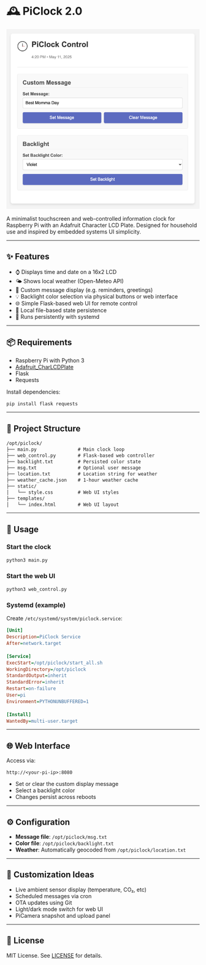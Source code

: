 # 🕰️ PiClock 2.0

![Web UI Screenshot](assets/screenshot.png)  

A minimalist touchscreen and web-controlled information clock for Raspberry Pi with an Adafruit Character LCD Plate. Designed for household use and inspired by embedded systems UI simplicity.

---

## ✨ Features

- ⌚ Displays time and date on a 16x2 LCD
- 🌤️ Shows local weather (Open-Meteo API)
- 📝 Custom message display (e.g. reminders, greetings)
- 💡 Backlight color selection via physical buttons or web interface
- 🌐 Simple Flask-based web UI for remote control
- 📁 Local file-based state persistence
- 🔁 Runs persistently with systemd

---

## 📦 Requirements

- Raspberry Pi with Python 3
- [Adafruit_CharLCDPlate](https://github.com/adafruit/Adafruit_Python_CharLCD)
- Flask
- Requests

Install dependencies:

```bash
pip install flask requests
````

---

## 📂 Project Structure

```
/opt/piclock/
├── main.py               # Main clock loop
├── web_control.py        # Flask-based web controller
├── backlight.txt         # Persisted color state
├── msg.txt               # Optional user message
├── location.txt          # Location string for weather
├── weather_cache.json    # 1-hour weather cache
├── static/
│   └── style.css         # Web UI styles
├── templates/
│   └── index.html        # Web UI layout
```

---

## 🚀 Usage

### Start the clock

```bash
python3 main.py
```

### Start the web UI

```bash
python3 web_control.py
```

### Systemd (example)

Create `/etc/systemd/system/piclock.service`:

```ini
[Unit]
Description=PiClock Service
After=network.target

[Service]
ExecStart=/opt/piclock/start_all.sh
WorkingDirectory=/opt/piclock
StandardOutput=inherit
StandardError=inherit
Restart=on-failure
User=pi
Environment=PYTHONUNBUFFERED=1

[Install]
WantedBy=multi-user.target
```

---

## 🌐 Web Interface

Access via:

```
http://<your-pi-ip>:8080
```

* Set or clear the custom display message
* Select a backlight color
* Changes persist across reboots

---

## ⚙️ Configuration

* **Message file**: `/opt/piclock/msg.txt`
* **Color file**: `/opt/piclock/backlight.txt`
* **Weather**: Automatically geocoded from `/opt/piclock/location.txt`

---

## 🧰 Customization Ideas

* Live ambient sensor display (temperature, CO₂, etc)
* Scheduled messages via cron
* OTA updates using Git
* Light/dark mode switch for web UI
* PiCamera snapshot and upload panel

---

## 📜 License

MIT License. See [LICENSE](LICENSE) for details.
